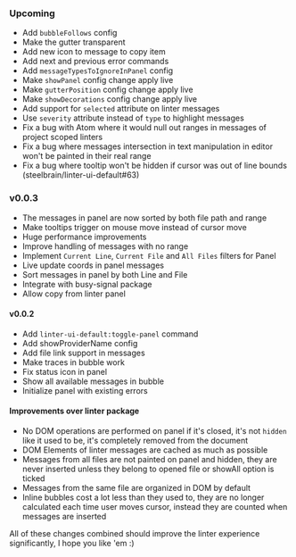 ### Upcoming

- Add `bubbleFollows` config
- Make the gutter transparent
- Add new icon to message to copy item
- Add next and previous error commands
- Add `messageTypesToIgnoreInPanel` config
- Make `showPanel` config change apply live
- Make `gutterPosition` config change apply live
- Make `showDecorations` config change apply live
- Add support for `selected` attribute on linter messages
- Use `severity` attribute instead of `type` to highlight messages
- Fix a bug with Atom where it would null out ranges in messages of project scoped linters
- Fix a bug where messages intersection in text manipulation in editor won't be painted in their real range
- Fix a bug where tooltip won't be hidden if cursor was out of line bounds (steelbrain/linter-ui-default#63)

### v0.0.3

- The messages in panel are now sorted by both file path and range
- Make tooltips trigger on mouse move instead of cursor move
- Huge performance improvements
- Improve handling of messages with no range
- Implement `Current Line`, `Current File` and `All Files` filters for Panel
- Live update coords in panel messages
- Sort messages in panel by both Line and File
- Integrate with busy-signal package
- Allow copy from linter panel

#### v0.0.2

- Add `linter-ui-default:toggle-panel` command
- Add showProviderName config
- Add file link support in messages
- Make traces in bubble work
- Fix status icon in panel
- Show all available messages in bubble
- Initialize panel with existing errors

#### Improvements over linter package
 - No DOM operations are performed on panel if it's closed, it's not `hidden` like it used to be, it's completely removed from the document
 - DOM Elements of linter messages are cached as much as possible
 - Messages from all files are not painted on panel and hidden, they are never inserted unless they belong to opened file or showAll option is ticked
 - Messages from the same file are organized in DOM by default
 - Inline bubbles cost a lot less than they used to, they are no longer calculated each time user moves cursor, instead they are counted when messages are inserted

All of these changes combined should improve the linter experience significantly, I hope you like 'em :)
